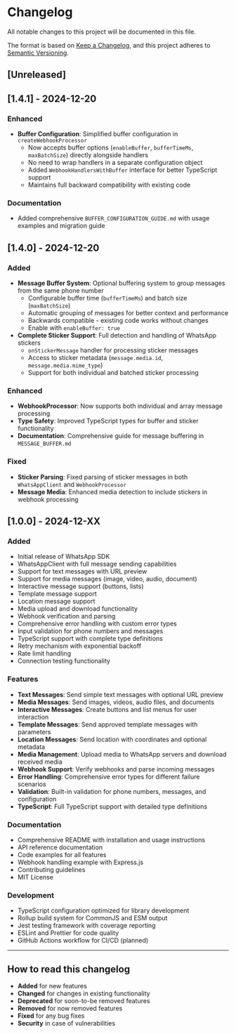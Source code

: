 # Changelog

All notable changes to this project will be documented in this file.

The format is based on [Keep a Changelog](https://keepachangelog.com/en/1.0.0/),
and this project adheres to [Semantic Versioning](https://semver.org/spec/v2.0.0.html).

## [Unreleased]

## [1.4.1] - 2024-12-20

### Enhanced
- **Buffer Configuration**: Simplified buffer configuration in `createWebhookProcessor`
  - Now accepts buffer options (`enableBuffer`, `bufferTimeMs`, `maxBatchSize`) directly alongside handlers
  - No need to wrap handlers in a separate configuration object
  - Added `WebhookHandlersWithBuffer` interface for better TypeScript support
  - Maintains full backward compatibility with existing code

### Documentation
- Added comprehensive `BUFFER_CONFIGURATION_GUIDE.md` with usage examples and migration guide

## [1.4.0] - 2024-12-20

### Added
- **Message Buffer System**: Optional buffering system to group messages from the same phone number
  - Configurable buffer time (`bufferTimeMs`) and batch size (`maxBatchSize`)
  - Automatic grouping of messages for better context and performance
  - Backwards compatible - existing code works without changes
  - Enable with `enableBuffer: true`
- **Complete Sticker Support**: Full detection and handling of WhatsApp stickers
  - `onStickerMessage` handler for processing sticker messages
  - Access to sticker metadata (`message.media.id`, `message.media.mime_type`)
  - Support for both individual and batched sticker processing

### Enhanced
- **WebhookProcessor**: Now supports both individual and array message processing
- **Type Safety**: Improved TypeScript types for buffer and sticker functionality
- **Documentation**: Comprehensive guide for message buffering in `MESSAGE_BUFFER.md`

### Fixed
- **Sticker Parsing**: Fixed parsing of sticker messages in both `WhatsAppClient` and `WebhookProcessor`
- **Message Media**: Enhanced media detection to include stickers in webhook processing

## [1.0.0] - 2024-12-XX

### Added
- Initial release of WhatsApp SDK
- WhatsAppClient with full message sending capabilities
- Support for text messages with URL preview
- Support for media messages (image, video, audio, document)
- Interactive message support (buttons, lists)
- Template message support
- Location message support
- Media upload and download functionality
- Webhook verification and parsing
- Comprehensive error handling with custom error types
- Input validation for phone numbers and messages
- TypeScript support with complete type definitions
- Retry mechanism with exponential backoff
- Rate limit handling
- Connection testing functionality

### Features
- **Text Messages**: Send simple text messages with optional URL preview
- **Media Messages**: Send images, videos, audio files, and documents
- **Interactive Messages**: Create buttons and list menus for user interaction
- **Template Messages**: Send approved template messages with parameters
- **Location Messages**: Send location with coordinates and optional metadata
- **Media Management**: Upload media to WhatsApp servers and download received media
- **Webhook Support**: Verify webhooks and parse incoming messages
- **Error Handling**: Comprehensive error types for different failure scenarios
- **Validation**: Built-in validation for phone numbers, messages, and configuration
- **TypeScript**: Full TypeScript support with detailed type definitions

### Documentation
- Comprehensive README with installation and usage instructions
- API reference documentation
- Code examples for all features
- Webhook handling example with Express.js
- Contributing guidelines
- MIT License

### Development
- TypeScript configuration optimized for library development
- Rollup build system for CommonJS and ESM output
- Jest testing framework with coverage reporting
- ESLint and Prettier for code quality
- GitHub Actions workflow for CI/CD (planned)

---

## How to read this changelog

- **Added** for new features
- **Changed** for changes in existing functionality
- **Deprecated** for soon-to-be removed features
- **Removed** for now removed features
- **Fixed** for any bug fixes
- **Security** in case of vulnerabilities